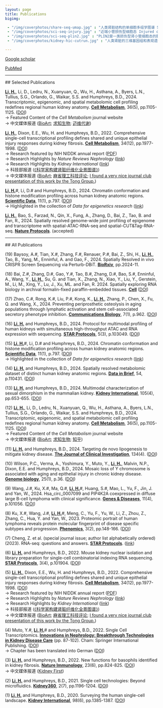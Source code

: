```yaml
---
layout: page
title: Publications
bigimg:

 - "/img/coverphotos/share-seq-umap.jpg" : "人类肾脏结构的单细胞多组学图谱 Single-cell multimodal atlas for human kidneys (Cell Metabolism 2024)"
 - "/img/coverphotos/sci-seq-injury.jpg" : "近端小管损伤型细胞态 Injured cell states of the proximal tubule (Cell Metabolism 2022；左图被选为NIDDK年度报告唯一插图)"
 - "/img/coverphotos/sci-seq-plin2.jpg" : "PLIN2是一类损伤型肾小管细胞态的脂滴标志物 PLIN2 is a lipid droplet marker in Type 1 Injured PT cells (Cell Metabolism 2022)"
 - "/img/coverphotos/kidney-hic-cutrun.jpg" : "人类肾脏的三维基因组和表观遗传组 The 3D genomics and epigenomics of the human kidney (Scientific Data 2024)"

---
```



[Google scholar](https://scholar.google.com/citations?user=6EkjrvkAAAAJ&hl=en&oi=ao)

[PubMed](https://www.ncbi.nlm.nih.gov/myncbi/haikuo.li.1/bibliography/public/)

<hr>
## Selected Publications

<strong><u>Li, H.</u></strong>, Li, D., Ledru, N., Xuanyuan, Q., Wu, H., Asthana, A., Byers, L.N., Tullius, S.G., Orlando, G., Waikar, S.S. and Humphreys, B.D., 2024. Transcriptomic, epigenomic, and spatial metabolomic cell profiling redefines regional human kidney anatomy. <strong><u>Cell Metabolism</u></strong>, 36(5), pp.1105-1125. ([DOI](https://doi.org/10.1016/j.cmet.2024.02.015))<br>
→	Featured Content of the <i>Cell Metabolism</i> journal website<br>
→	中文媒体报道 ([BioArt](https://mp.weixin.qq.com/s/EZZC0j3wezH26dazQr_swQ); [求知生物](https://mp.weixin.qq.com/s/jdNkc0TlyETwB1TnJLkj0w); [迈维代谢](https://mp.weixin.qq.com/s/um9sJmHkBxpMUosJSsiNpg))
<br>

<strong><u>Li, H.</u></strong>, Dixon, E.E., Wu, H. and Humphreys, B.D., 2022. Comprehensive single-cell transcriptional profiling defines shared and unique epithelial injury responses during kidney fibrosis. <strong><u>Cell Metabolism</u></strong>, 34(12), pp.1977-1998. ([DOI](https://doi.org/10.1016/j.cmet.2022.09.026))<br>
→	Research featured by NIH NIDDK annual report ([PDF](https://www.niddk.nih.gov/-/media/Files/Strategic-Plans/2024/NIDDK_RecentAdvances_2024-KUH.pdf))<br>
→	Research Highlights by <i>Nature Reviews Nephrology</i> ([link](https://www.nature.com/articles/s41581-022-00657-x))<br>
→	Research Highlights by <i>Kidney International</i> ([link](https://doi.org/10.1016/j.kint.2023.02.005))<br>
→	科技部报道 ([《科学家构建肾脏纤维化全景图谱》](https://www.most.gov.cn/ztzl/gnwkjdt/202211/t20221111_183450.html))<br>
→	中文媒体报道 ([BioArt](https://mp.weixin.qq.com/s/1-JbkuPvXk3-Y5-cocJn3Q); [麻省理工科技评论](https://mp.weixin.qq.com/s/tRLhBHvm4BKw3VJ8IUiXuA); [I found a very nice journal club presentation of this work by the Tong Group.](https://mp.weixin.qq.com/s/2EWORGEduLyAIgaS2xlviw))
<br>

<strong><u>Li, H.</u></strong>#, Li, D.# and Humphreys, B.D., 2024. Chromatin conformation and histone modification profiling across human kidney anatomic regions. <strong><u>Scientific Data</u></strong>, 11(1), p.797. ([DOI](https://doi.org/10.1038/s41597-024-03648-8))<br>
→	Highlighted in the collection of <i>Data for epigenetics research</i> ([link](https://www.nature.com/collections/fehdjjbjce))
<br>

<strong><u>Li, H.</u></strong>, Bao, S., Farzad, N., Qin, X., Fung, A., Zhang, D., Bai, Z., Tao, B. and Fan, R., 2024. Spatially resolved genome-wide joint profiling of epigenome and transcriptome with spatial-ATAC-RNA-seq and spatial-CUT&Tag-RNA-seq. <strong><u>Nature Protocols</u></strong>. (accepted)
<br>

<hr>
## All Publications


(19) Baysoy, A.#, Tian, X.#, Zhang, F.#, Renauer, P.#, Bai, Z., Shi, H., <strong><u>Li, H.</u></strong>, Tao, B., Yang, M., Enninful, A. and Gao, F., 2024. Spatially Resolved in vivo CRISPR Screen Sequencing via Perturb-DBiT. <strong><u>BioRxiv</u></strong>, pp.2024-11.
<br>

(18) Bai, Z.#, Zhang, D.#, Gao, Y.#, Tao, B.#, Zhang, D.#, Bao, S.#, Enninful, A., Wang, Y., <strong><u>Li, H.</u></strong>, Su, G. and Tian, X., Zhang, N., Xiao, Y., Liu, Y., Gerstein, M., Li, M., Xing, Y., Lu, J., Xu, ML. and Fan, R. 2024. Spatially exploring RNA biology in archival formalin-fixed paraffin-embedded tissues. <strong><u>Cell</u></strong> ([DOI](https://doi.org/10.1016/j.cell.2024.09.001))
<br>

(17) Zhao, C.#, Rong, K.#, Liu, P.#, Kong, K., <strong><u>Li, H.</u></strong>, Zhang, P., Chen, X., Fu, Q. and Wang, X., 2024. Preventing periprosthetic osteolysis in aging populations through lymphatic activation and stem cell-associated secretory phenotype inhibition. <strong><u>Communications Biology</u></strong>, 7(1), p.962. ([DOI](https://doi.org/10.1038/s42003-024-06664-x))
<br>

(16) <strong><u>Li, H.</u></strong> and Humphreys, B.D., 2024. Protocol for multimodal profiling of human kidneys with simultaneous high-throughput ATAC and RNA expression with sequencing. <strong><u>STAR Protocols</u></strong>, 5(3), p.103049. ([DOI](https://doi.org/10.1016/j.xpro.2024.103049))
<br>

(15) <strong><u>Li, H.</u></strong>#, Li, D.# and Humphreys, B.D., 2024. Chromatin conformation and histone modification profiling across human kidney anatomic regions. <strong><u>Scientific Data</u></strong>, 11(1), p.797. ([DOI](https://doi.org/10.1038/s41597-024-03648-8))<br>
→	Highlighted in the collection of <i>Data for epigenetics research</i> ([link](https://www.nature.com/collections/fehdjjbjce))
<br>

(14) <strong><u>Li, H.</u></strong> and Humphreys, B.D., 2024. Spatially resolved metabolomic dataset of distinct human kidney anatomic regions. <strong><u>Data in Brief</u></strong>, 54, p.110431. ([DOI](https://doi.org/10.1016/j.dib.2024.110431))
<br>

(13) <strong><u>Li, H.</u></strong> and Humphreys, B.D., 2024. Multimodal characterization of sexual dimorphism in the mammalian kidney. <strong><u>Kidney International</u></strong>, 105(4), pp.653-655. ([DOI](https://doi.org/10.1016/j.kint.2023.11.017))
<br>

(12) <strong><u>Li, H.</u></strong>, Li, D., Ledru, N., Xuanyuan, Q., Wu, H., Asthana, A., Byers, L.N., Tullius, S.G., Orlando, G., Waikar, S.S. and Humphreys, B.D., 2024. Transcriptomic, epigenomic, and spatial metabolomic cell profiling redefines regional human kidney anatomy. <strong><u>Cell Metabolism</u></strong>, 36(5), pp.1105-1125. ([DOI](https://doi.org/10.1016/j.cmet.2024.02.015))
<br>
→	Featured Content of the <i>Cell Metabolism</i> journal website<br>
→	中文媒体报道 ([BioArt](https://mp.weixin.qq.com/s/EZZC0j3wezH26dazQr_swQ); [求知生物](https://mp.weixin.qq.com/s/jdNkc0TlyETwB1TnJLkj0w); [知乎](https://zhuanlan.zhihu.com/p/699684001))
<br>

(11) <strong><u>Li, H.</u></strong> and Humphreys, B.D., 2024. Targeting de novo lipogenesis to mitigate kidney disease. <strong><u>The Journal of Clinical Investigation</u></strong>, 134(4). ([DOI](https://doi.org/10.1172/JCI178125))
<br>

(10) Wilson, P.C., Verma, A., Yoshimura, Y., Muto, Y., <strong><u>Li, H.</u></strong>, Malvin, N.P., Dixon, E.E. and Humphreys, B.D., 2024. Mosaic loss of Y chromosome is associated with aging and epithelial injury in chronic kidney disease. <strong><u>Genome biology</u></strong>, 25(1), p.36. ([DOI](https://doi.org/10.1186/s13059-024-03173-2))
<br>

(9) Wang, J.#, Ku, X.#, Ma, Q.#, <strong><u>Li, H.</u></strong>#, Huang, S.#, Mao, L., Yu, F., Jin, J. and Yan, W., 2024. Hsa_circ_0007099 and PIP4K2A coexpressed in diffuse large B-cell lymphoma with clinical significance. <strong><u>Genes & Diseases</u></strong>, 11(4), p.101056. ([DOI](https://doi.org/10.1016/j.gendis.2023.06.025))
<br>

(8) Ku, X.#, Wang, J.#, <strong><u>Li, H.</u></strong>#, Meng, C., Yu, F., Yu, W., Li, Z., Zhou, Z., Zhang, C., Hua, Y. and Yan, W., 2023. Proteomic portrait of human lymphoma reveals protein molecular fingerprint of disease specific subtypes and progression. <strong><u>Phenomics</u></strong>, 3(2), pp.148-166. ([DOI](https://doi.org/10.1007/s43657-022-00075-w))
<br>

(7) Cheng, Z. et al. (special journal issue; author list alphabetically ordered) (2023). RNA-seq: questions and answers. <strong><u>STAR Protocols</u></strong>. ([link](https://star-protocols.cell.com/protocols/2648))<br>

(6) <strong><u>Li, H.</u></strong> and Humphreys, B.D., 2022. Mouse kidney nuclear isolation and library preparation for single-cell combinatorial indexing RNA sequencing. <strong><u>STAR Protocols</u></strong>, 3(4), p.101904. ([DOI](https://doi.org/10.1016/j.xpro.2022.101904))
<br>

(5) <strong><u>Li, H.</u></strong>, Dixon, E.E., Wu, H. and Humphreys, B.D., 2022. Comprehensive single-cell transcriptional profiling defines shared and unique epithelial injury responses during kidney fibrosis. <strong><u>Cell Metabolism</u></strong>, 34(12), pp.1977-1998. ([DOI](https://doi.org/10.1016/j.cmet.2022.09.026))<br>
→	Research featured by NIH NIDDK annual report ([PDF](https://www.niddk.nih.gov/-/media/Files/Strategic-Plans/2024/NIDDK_RecentAdvances_2024-KUH.pdf))<br>
→	Research Highlights by <i>Nature Reviews Nephrology</i> ([link](https://www.nature.com/articles/s41581-022-00657-x))<br>
→	Research Highlights by <i>Kidney International</i> ([link](https://doi.org/10.1016/j.kint.2023.02.005))<br>
→	科技部报道 ([《科学家构建肾脏纤维化全景图谱》](https://www.most.gov.cn/ztzl/gnwkjdt/202211/t20221111_183450.html))<br>
→	中文媒体报道 ([BioArt](https://mp.weixin.qq.com/s/1-JbkuPvXk3-Y5-cocJn3Q); [麻省理工科技评论](https://mp.weixin.qq.com/s/tRLhBHvm4BKw3VJ8IUiXuA); [I found a very nice journal club presentation of this work by the Tong Group.](https://mp.weixin.qq.com/s/2EWORGEduLyAIgaS2xlviw))
<br>

(4) Muto, Y.#, <strong><u>Li, H.</u></strong># and Humphreys, B.D., 2022. Single Cell Transcriptomics. <strong><u>Innovations in Nephrology: Breakthrough Technologies in Kidney Disease Care</u></strong> (pp. 87-102). Cham: Springer International Publishing. ([DOI](https://doi.org/10.1007/978-3-031-11570-7_5))<br>
→	Chapter has been translated into German ([DOI](https://doi.org/10.1007/978-3-031-65236-3_5))
<br>

(3) <strong><u>Li, H.</u></strong> and Humphreys, B.D., 2022. New functions for basophils identified in kidney fibrosis. <strong><u>Nature Immunology</u></strong>, 23(6), pp.824-825. ([DOI](https://doi.org/10.1038/s41590-022-01221-2))
<br>
→	中文媒体报道 ([Kidney First](https://mp.weixin.qq.com/s/jFjeN07CrdPkRSjq42L2Lg))

(2) <strong><u>Li, H.</u></strong> and Humphreys, B.D., 2021. Single cell technologies: Beyond microfluidics. <strong><u>Kidney360</u></strong>, 2(7), pp.1196-1204. ([DOI](https://doi.org/10.34067/KID.0001822021))
<br>

(1) <strong><u>Li, H.</u></strong> and Humphreys, B.D., 2020. Surveying the human single-cell landscape. <strong><u>Kidney International</u></strong>, 98(6), pp.1385-1387. ([DOI](https://doi.org/10.1016/j.kint.2020.06.027))
<br>
